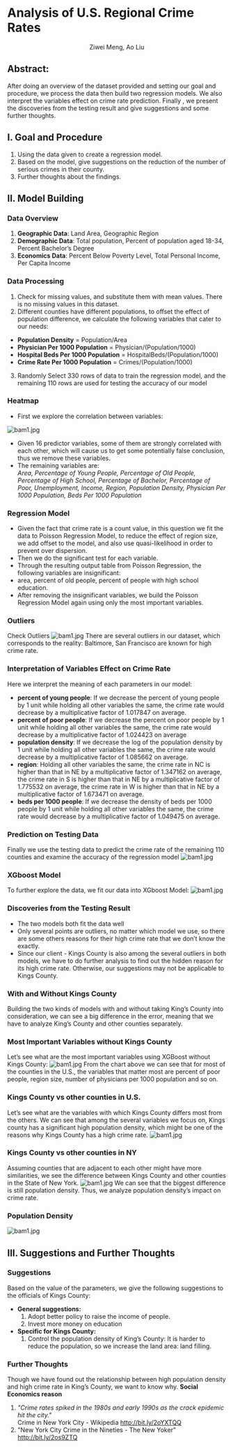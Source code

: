 <!-- hit Control + Shift + M  to preview -->
# Analysis of U.S. Regional Crime Rates
<p style="text-align: center;">Ziwei Meng, Ao Liu</p>

## Abstract:
After doing an overview of the dataset provided and setting our goal and procedure, we process the data then build two regression models. We also interpret the variables effect on crime rate prediction. Finally , we present the discoveries from the testing result and give suggestions and some further thoughts.

## I. Goal and Procedure
1. Using the data given to create a regression model.
2. Based on the model, give suggestions on the reduction of the number of serious crimes in their county.
3. Further thoughts about the findings.

## II. Model Building
### Data Overview
1. **Geographic Data**: Land Area, Geographic Region
2. **Demographic Data**: Total population, Percent of population aged 18-34, Percent Bachelor’s Degree
3. **Economics Data**: Percent Below Poverty Level, Total Personal Income, Per Capita Income

### Data Processing
1. Check for missing values, and substitute them with mean values. There is no missing values in this dataset.
2. Different counties have different populations, to offset the effect of population difference, we calculate the following variables that cater to our needs:
  - **Population Density** = Population/Area
  - **Physician Per 1000 Population** = Physician/(Population/1000)
  - **Hospital Beds Per 1000 Population** = HospitalBeds/(Population/1000)
  - **Crime Rate Per 1000 Population** = Crimes/(Population/1000)
3. Randomly Select 330 rows of data to train the regression model, and the remaining 110 rows are used for testing the accuracy of our model

### Heatmap
- First we explore the correlation between variables:
<!--or like this
![bam1.jpg](../Presentation/pics/ada1.jpg)
-->
![bam1.jpg](https://raw.githubusercontent.com/lleiou/Advanced-Data-Analysis/master/Final%20Project/Presentation/pics/ada1.jpg)

- Given 16 predictor variables, some of them are strongly correlated with each other, which will cause us to get some potentially false conclusion, thus we remove these variables.
- The remaining variables are: <br/>
*Area, Percentage of Young People, Percentage of Old People, Percentage of High School, Percentage of Bachelor, Percentage of Poor, Unemployment, Income, Region, Population Density, Physician Per 1000 Population, Beds Per 1000 Population*

### Regression Model
- Given the fact that crime rate is a count value, in this question we fit the data to Poisson Regression Model, to reduce the effect of region size, we add offset to the model, and also use quasi-likelihood in order to prevent over dispersion.
- Then we do the significant test for each variable.
- Through the resulting output table from Poisson Regression, the following variables are insignificant:
- area, percent of old people, percent of people with high school education.
- After removing the insignificant variables, we build the Poisson Regression Model again using only the most important variables.

### Outliers
Check Outliers
![bam1.jpg](https://raw.githubusercontent.com/lleiou/Advanced-Data-Analysis/master/Final%20Project/Presentation/pics/ada2.jpg)
There are several outliers in our dataset, which corresponds to the reality: Baltimore, San Francisco are known for high crime rate.

### Interpretation of Variables Effect on Crime Rate
Here we interpret the meaning of each parameters in our model:
- **percent of young people**: If we decrease the percent of young people by 1 unit while holding all other variables the same, the crime rate would decrease by a multiplicative factor of 1.017847 on average.
- **percent of poor people**: If we decrease the percent on poor people by 1 unit while holding all other variables the same, the crime rate would decrease by a multiplicative factor of 1.024423 on average
- **population density**: If we decrease the log of the population density by 1 unit while holding all other variables the same, the crime rate would decrease by a multiplicative factor of 1.085662 on average.
- **region**: Holding all other variables the same, the crime rate in NC is higher than that in NE by a multiplicative factor of 1.347162 on average, the crime rate in S is higher than that in NE by a multiplicative factor of 1.775532 on average, the crime rate in W is higher than that in NE by a multiplicative factor of 1.673471 on average.
- **beds per 1000 people**: If we decrease the density of beds per 1000 people by 1 unit while holding all other variables the same, the crime rate would decrease by a multiplicative factor of 1.049475 on average.

### Prediction on Testing Data
Finally we use the testing data to predict the crime rate of the remaining 110 counties and examine the accuracy of the regression model
![bam1.jpg](https://raw.githubusercontent.com/lleiou/Advanced-Data-Analysis/master/Final%20Project/Presentation/pics/ada3.jpg)

### XGboost Model
To further explore the data, we fit our data into XGboost Model:
![bam1.jpg](https://raw.githubusercontent.com/lleiou/Advanced-Data-Analysis/master/Final%20Project/Presentation/pics/ada4.jpg)

### Discoveries from the Testing Result

- The two models both fit the data well
- Only several points are outliers, no matter which model we use, so there are some others reasons for their high crime rate that we don’t know the exactly.
- Since our client - Kings County is also among the several outliers in both models, we have to do further analysis to find out the hidden reason for its high crime rate. Otherwise, our suggestions may not be applicable to Kings County.

### With and Without Kings County
Building the two kinds of models with and without taking King’s County into consideration, we can see a big difference in the error, meaning that we have to analyze King’s County and other counties separately.

### Most Important Variables without Kings County
Let’s see what are the most important variables using XGBoost without Kings County:
![bam1.jpg](https://raw.githubusercontent.com/lleiou/Advanced-Data-Analysis/master/Final%20Project/Presentation/pics/ada5.jpg)
From the chart above we can see that for most of the counties in the U.S., the variables that matter most are percent of poor people, region size, number of physicians per 1000 population and so on.


### Kings County vs other counties in U.S.
Let’s see what are the variables with which Kings County differs most from the others. We can see that among the several variables we focus on, Kings county has a significant high population density, which might be one of the reasons why Kings County has a high crime rate.
![bam1.jpg](https://raw.githubusercontent.com/lleiou/Advanced-Data-Analysis/master/Final%20Project/Presentation/pics/ada6.jpg)
### Kings County vs other counties in NY
Assuming counties that are adjacent to each other might have more similarities, we see the difference between Kings County and other counties in the State of New York.
![bam1.jpg](https://raw.githubusercontent.com/lleiou/Advanced-Data-Analysis/master/Final%20Project/Presentation/pics/ada7.jpg)
We can see that the biggest difference is still population density. Thus, we analyze population density’s impact on crime rate.

### Population Density
![bam1.jpg](https://raw.githubusercontent.com/lleiou/Advanced-Data-Analysis/master/Final%20Project/Presentation/pics/ada10.jpg)


## III. Suggestions and Further Thoughts
### Suggestions
Based on the value of the parameters, we give the following suggestions to the officials of Kings County:
- **General suggestions:**
  1. Adopt better policy to raise the income of people.
  2. Invest more money on education
- **Specific for Kings County:**
  1. Control the population density of King’s County:
    It is harder to reduce the population, so we increase the land area: land filling.

### Further Thoughts
Though we have found out the relationship between high population density and high crime rate in King’s County, we want to know why.
**Social Economics reason**
1. *"Crime rates spiked in the 1980s and early 1990s as the crack epidemic hit the city."*<br/>
Crime in New York City - Wikipedia
http://bit.ly/2oYXTQQ
2. "New York City Crime in the Nineties - The New Yoker"
http://bit.ly/2os9ZTQ
